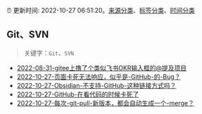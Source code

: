 :alarm_clock: 更新时间: 2022-10-27 06:51:20。[来源分类](../README.md)、[标签分类](../TAGS.md)、[时间分类](../TIMELINE.md)

## Git、SVN


> 关键字：`Git`、`SVN`



- [2022-08-31-gitee上撸了个类似飞书OKR输入框的@提及项目](https://www.zhangxinxu.com/wordpress/2022/08/gitee-feishu-okr-at-mention/) 
- [2022-10-27-页面卡死无法响应，似乎是-GitHub-的-Bug？](https://www.v2ex.com/t/890372) 
- [2022-10-27-Obsidian-不支持-GitHub-这种链接方式吗？](https://www.v2ex.com/t/890361) 
- [2022-10-27-GitHub-在看代码的时候卡死了](https://www.v2ex.com/t/890359) 
- [2022-10-27-每次-git-pull-新版本，都会自动生成一个-merge？](https://www.v2ex.com/t/890345) 